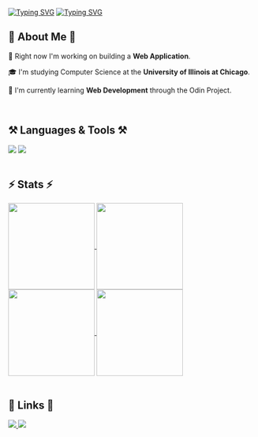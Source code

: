 <!-- Sliding text introduction for both dark and light modes -->
<a href="https://git.io/typing-svg#gh-dark-mode-only"><img src="https://readme-typing-svg.demolab.com?font=Fira+Code&size=32&pause=1000&color=FFFFFF&random=false&width=800&lines=Hey+there!%F0%9F%91%8B;I'm+Nolan%2C+a+software+developer." alt="Typing SVG" /></a>
<a href="https://git.io/typing-svg#gh-light-mode-only"><img src="https://readme-typing-svg.demolab.com?font=Fira+Code&size=32&pause=1000&color=000000&random=false&width=800&lines=Hey+there!%F0%9F%91%8B;I'm+Nolan%2C+a+software+developer." alt="Typing SVG" /></a>

<!-- About Me Section -->
<h2>🚀 About Me 🚀</h2>
<div>
  <p>🔭 Right now I'm working on building a <strong>Web Application</strong>.</p>
  <p>🎓 I'm studying Computer Science at the <strong>University of Illinois at Chicago</strong>.</p>
  <p>🌱 I'm currently learning <strong>Web Development</strong> through the Odin Project.</p>
</div>
<br>

<!-- SKills Section -->
<h2>⚒️ Languages & Tools ⚒️</h2>
<div>
  <img src="https://skillicons.dev/icons?i=javascript,html,css,tailwind,figma,react,nodejs,express,prisma">
  <img src="https://skillicons.dev/icons?i=ruby,rails,java,python,sqlite,postgres,c,arduino,linux,git">
</div>
<br>

<!-- Stats Section -->
<h2>⚡ Stats ⚡</h2>
<div>
  <!-- General GitHub Stats -->
  <a href="https://github.com/nolan-reilly/github-readme-stats#gh-dark-mode-only">
    <img height=175 align="center" src="https://github-readme-stats.vercel.app/api?username=nolan-reilly&show_icons=true&hide=prs,contribs&hide_rank=true&theme=dark"/>
  </a>
  
  <a href="https://github.com/nolan-reilly/github-readme-stats#gh-light-mode-only">
    <img height=175 align="center" src="https://github-readme-stats.vercel.app/api?username=nolan-reilly&show_icons=true&hide=prs,contribs&hide_rank=true&theme=default"/>
  </a>
  
  <!-- Most used languaged stats -->
  <a href="https://github.com/nolan-reilly/convoychat#gh-dark-mode-only">
    <img height=175 align="center" src="https://github-readme-stats.vercel.app/api/top-langs?username=nolan-reilly&layout=compact&langs_count=8&theme=dark&card_width=320#gh-dark-mode-only" />
  </a>

  <a href="https://github.com/nolan-reilly/convoychat#gh-light-mode-only">
    <img height=175 align="center" src="https://github-readme-stats.vercel.app/api/top-langs?username=nolan-reilly&layout=compact&langs_count=8&theme=default&card_width=320#gh-dark-mode-only" />
  </a>
</div>
<br>

<!-- Links Section -->
<h2>🔗 Links 🔗</h2>
<div> 
  <a href="mailto:nolanreilly02@gmail.com">
    <img src="https://img.shields.io/badge/Gmail-333333?style=for-the-badge&logo=gmail&logoColor=red" />
  </a>
  <a href="https://www.linkedin.com/in/reillynolan/" target="_blank">
    <img src="https://img.shields.io/badge/LinkedIn-0077B5?style=for-the-badge&logo=linkedin&logoColor=white" target="_blank" />
  </a>

  <!-- Add a portfolio link here later -->
</div>
